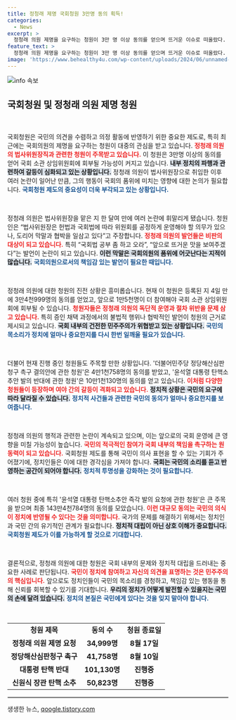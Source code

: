 ```yaml
---
title: 정청래 제명 국회청원 3만명 동의 획득!
categories:
  - News
excerpt: >
  정청래 의원 제명을 요구하는 청원이 3만 명 이상 동의를 얻으며 뜨거운 이슈로 떠올랐다. 법사위원회 운영을 두고 막말과 독단적 행보가 문제로 지적된 가운데, 국회 청원의 발의가 초읽기에 들어갔다.
feature_text: >
  정청래 의원 제명을 요구하는 청원이 3만 명 이상 동의를 얻으며 뜨거운 이슈로 떠올랐다. 법사위원회 운영을 두고 막말과 독단적 행보가 문제로 지적된 가운데, 국회 청원의 발의가 초읽기에 들어갔다.
image: 'https://www.behealthy4u.com/wp-content/uploads/2024/06/unnamed-file.png'
---
```


<p><img src="https://www.behealthy4u.com/wp-content/uploads/2024/06/unnamed-file.png" alt="info 속보" /></p>

<h2 data-ke-size="size26">국회청원 및 정청래 의원 제명 청원</h2>

<p data-ke-size="size16">&nbsp;</p>

<p>국회청원은 국민의 의견을 수렴하고 의정 활동에 반영하기 위한 중요한 제도로, 특히 최근에는 국회의원의 제명을 요구하는 청원이 대중의 관심을 받고 있습니다. <b><span style="color: #ee2323;">정청래 의원의 법사위원장직과 관련한 청원이 주목받고 있습니다.</span></b> 이 청원은 3만명 이상의 동의를 얻어 국회 소관 상임위원회에 회부될 가능성이 커지고 있습니다. <b><span style="background-color: #21538527;">내부 정치의 파행과 관련하여 갈등이 심화되고 있는 상황입니다.</span></b> 정청래 의원이 법사위원장으로 취임한 이후 여러 논란이 일어난 만큼, 그의 행동이 국회의 품위에 미치는 영향에 대한 논의가 필요합니다. <b><span style="color: #1a5490;">국회청원 제도의 중요성이 더욱 부각되고 있는 상황입니다.</span></b></p>

<p data-ke-size="size16">&nbsp;</p>

<p>정청래 의원은 법사위원장을 맡은 지 한 달여 만에 여러 논란에 휘말리게 됐습니다. 청원인은 “법사위원장은 헌법과 국회법에 따라 위원회를 공정하게 운영해야 할 의무가 있으나, 도리어 막말과 협박을 일삼고 있다”고 주장합니다. <b><span style="color: #ee2323;">정청래 의원의 발언들은 비판의 대상이 되고 있습니다.</span></b> 특히 “국회법 공부 좀 하고 오라”, “앞으로 뜨거운 맛을 보여주겠다”는 발언이 논란이 되고 있습니다. <b><span style="background-color: #21538527;">이런 막말은 국회의원의 품위에 어긋난다는 지적이 많습니다.</span></b> <b><span style="color: #1a5490;">국회의원으로서의 책임감 있는 발언이 필요한 때입니다.</span></b></p>

<p data-ke-size="size16">&nbsp;</p>

<p>정청래 의원에 대한 청원의 진전 상황은 흥미롭습니다. 현재 이 청원은 등록된 지 4일 만에 3만4천999명의 동의를 얻었고, 앞으로 1만5천명이 더 참여해야 국회 소관 상임위원회에 회부될 수 있습니다. <b><span style="color: #ee2323;">청원자들은 정청래 의원의 독단적 운영과 절차 위반을 문제 삼고 있습니다.</span></b> 특히 증인 채택 과정에서의 불법적 행위나 협박적인 발언이 청원의 근거로 제시되고 있습니다. <b><span style="background-color: #21538527;">국회 내부의 건전한 민주주의가 위협받고 있는 상황입니다.</span></b> <b><span style="color: #1a5490;">국민의 목소리가 정치에 얼마나 중요한지를 다시 한번 일깨울 필요가 있습니다.</span></b></p>

<p data-ke-size="size16">&nbsp;</p>

<p>더불어 현재 진행 중인 청원들도 주목할 만한 상황입니다. '더불어민주당 정당해산심판청구 촉구 결의안에 관한 청원'은 4만1천758명의 동의를 받았고, '윤석열 대통령 탄핵소추안 발의 반대에 관한 청원'은 10만1천130명의 동의를 얻고 있습니다. <b><span style="color: #ee2323;">이처럼 다양한 청원들이 등장하며 여야 간의 갈등이 격화되고 있습니다.</span></b> <b><span style="background-color: #21538527;">정치적 상황은 국민의 요구에 따라 달라질 수 있습니다.</span></b> <b><span style="color: #1a5490;">정치적 사건들과 관련한 국민의 동의가 얼마나 중요한지를 보여줍니다.</span></b></p>

<p data-ke-size="size16">&nbsp;</p>

<p>정청래 의원의 행적과 관련한 논란이 계속되고 있으며, 이는 앞으로의 국회 운영에 큰 영향을 미칠 가능성이 높습니다. <b><span style="color: #ee2323;">국민의 적극적인 참여가 국회 내부의 책임을 촉구하는 원동력이 되고 있습니다.</span></b> 국회청원 제도를 통해 국민이 의사 표현을 할 수 있는 기회가 주어졌기에, 정치인들은 이에 대한 경각심을 가져야 합니다. <b><span style="background-color: #21538527;">국회는 국민의 소리를 듣고 반영하는 공간이 되어야 합니다.</span></b> <b><span style="color: #1a5490;">정치적 투명성을 강화하는 것이 필요합니다.</span></b></p>

<p data-ke-size="size16">&nbsp;</p>

<p>여러 청원 중에 특히 '윤석열 대통령 탄핵소추안 즉각 발의 요청에 관한 청원'은 큰 주목을 받으며 최종 143만4천784명의 동의를 모았습니다. <b><span style="color: #ee2323;">이런 대규모 동의는 국민의 의식이 정치에 반영될 수 있다는 것을 의미합니다.</span></b> 국가의 문제를 해결하기 위해서는 정치인과 국민 간의 유기적인 관계가 필요합니다. <b><span style="background-color: #21538527;">정치적 대립이 아닌 상호 이해가 중요합니다.</span></b> <b><span style="color: #1a5490;">국회청원 제도가 이를 가능하게 할 것으로 기대합니다.</span></b></p>

<p data-ke-size="size16">&nbsp;</p>

<p>결론적으로, 정청래 의원에 대한 청원은 국회 내부의 문제와 정치적 대립을 드러내는 중요한 사례로 판단됩니다. <b><span style="color: #ee2323;">국민이 정치에 참여하고 자신의 의견을 표명하는 것은 민주주의의 핵심입니다.</span></b> 앞으로도 정치인들이 국민의 목소리를 경청하고, 책임감 있는 행동을 통해 신뢰를 회복할 수 있기를 기대합니다. <b><span style="background-color: #21538527;">우리의 정치가 어떻게 발전할 수 있을지는 국민의 손에 달려 있습니다.</span></b> <b><span style="color: #1a5490;">정치의 본질은 국민에게 있다는 것을 잊지 말아야 합니다.</span></b></p>

<p data-ke-size="size16">&nbsp;</p>

<table style="width: 100%; border-collapse: collapse;">
  <tbody>
    <tr>
      <td style="text-align: center; height: 17px;"><b>청원 제목</b></td>
      <td style="text-align: center; height: 17px;"><b>동의 수</b></td>
      <td style="text-align: center; height: 17px;"><b>청원 종료일</b></td>
    </tr>
    <tr>
      <td style="text-align: center; height: 17px;"><b>정청래 의원 제명 요청</b></td>
      <td style="text-align: center; height: 17px;"><b>34,999명</b></td>
      <td style="text-align: center; height: 17px;"><b>8월 17일</b></td>
    </tr>
    <tr>
      <td style="text-align: center; height: 17px;"><b>정당해산심판청구 촉구</b></td>
      <td style="text-align: center; height: 17px;"><b>41,758명</b></td>
      <td style="text-align: center; height: 17px;"><b>8월 10일</b></td>
    </tr>
    <tr>
      <td style="text-align: center; height: 17px;"><b>대통령 탄핵 반대</b></td>
      <td style="text-align: center; height: 17px;"><b>101,130명</b></td>
      <td style="text-align: center; height: 17px;"><b>진행중</b></td>
    </tr>
    <tr>
      <td style="text-align: center; height: 17px;"><b>신원식 장관 탄핵 소추</b></td>
      <td style="text-align: center; height: 17px;"><b>50,823명</b></td>
      <td style="text-align: center; height: 17px;"><b>진행중</b></td>
    </tr>
  </tbody>
</table>

<hr style="border: 1px solid #ccc;">
생생한 뉴스, <a href="https://qoogle.tistory.com" rel="dofollow">qoogle.tistory.com</a>


